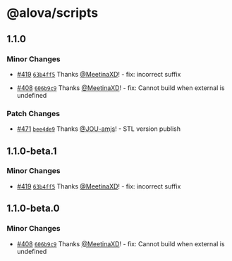 # @alova/scripts

## 1.1.0

### Minor Changes

- [#419](https://github.com/alovajs/alova/pull/419) [`63b4ff5`](https://github.com/alovajs/alova/commit/63b4ff5fae1a98dfd07558b2795eb39d914c69e6) Thanks [@MeetinaXD](https://github.com/MeetinaXD)! - fix: incorrect suffix

- [#408](https://github.com/alovajs/alova/pull/408) [`606b9c9`](https://github.com/alovajs/alova/commit/606b9c991606600ac313ab8d249ef607f79e38b1) Thanks [@MeetinaXD](https://github.com/MeetinaXD)! - fix: Cannot build when external is undefined

### Patch Changes

- [#471](https://github.com/alovajs/alova/pull/471) [`bee4de9`](https://github.com/alovajs/alova/commit/bee4de9a494fdbb3bdac24bc9c8e3949709080c5) Thanks [@JOU-amjs](https://github.com/JOU-amjs)! - STL version publish

## 1.1.0-beta.1

### Minor Changes

- [#419](https://github.com/alovajs/alova/pull/419) [`63b4ff5`](https://github.com/alovajs/alova/commit/63b4ff5fae1a98dfd07558b2795eb39d914c69e6) Thanks [@MeetinaXD](https://github.com/MeetinaXD)! - fix: incorrect suffix

## 1.1.0-beta.0

### Minor Changes

- [#408](https://github.com/alovajs/alova/pull/408) [`606b9c9`](https://github.com/alovajs/alova/commit/606b9c991606600ac313ab8d249ef607f79e38b1) Thanks [@MeetinaXD](https://github.com/MeetinaXD)! - fix: Cannot build when external is undefined
